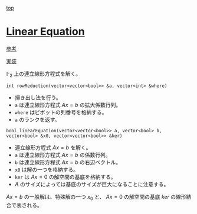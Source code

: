 [top](../README.md)

# [Linear Equation](./linear_equation.hpp)

[参考](https://mathlandscape.com/solution-sp/)

[実装](https://yukicoder.me/submissions/1011997)

$\mathbb{F}_2$ 上の連立線形方程式を解く。

`int rowReduction(vector<vector<bool>> &a, vector<int> &where)`
- 掃き出し法を行う。
- `a` は連立線形方程式 $Ax = b$ の拡大係数行列。
- `where` はピボットの列番号を格納する。
- `a` のランクを返す。

`bool linearEquation(vector<vector<bool>> a, vector<bool> b, vector<bool> &x0, vector<vector<bool>> &ker)`
- 連立線形方程式 $Ax = b$ を解く。
- `a` は連立線形方程式 $Ax = b$ の係数行列。
- `b` は連立線形方程式 $Ax = b$ の右辺ベクトル。
- `x0` は解の一つを格納する。
- `ker` は $Ax = 0$ の解空間の基底を格納する。
- $A$ のサイズによっては基底のサイズが巨大になることに注意する。

$Ax = b$ の一般解は、特殊解の一つ $x_0$ と、 $Ax = 0$ の解空間の基底 $ker$ の線形結合で表される。
